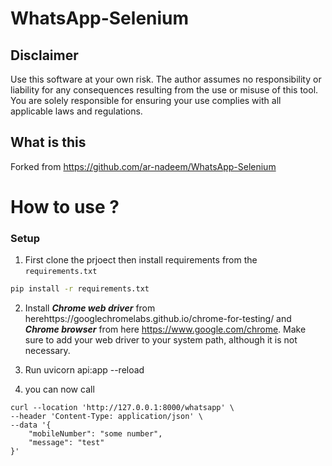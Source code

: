 # WhatsApp-Selenium

## Disclaimer

Use this software at your own risk. The author assumes no responsibility or liability for any consequences resulting from the use or misuse of this tool.
You are solely responsible for ensuring your use complies with all applicable laws and regulations.


## What is this

Forked from https://github.com/ar-nadeem/WhatsApp-Selenium

# How to use ?

### Setup

1. First clone the prjoect then install requirements from the `requirements.txt`

```bash
pip install -r requirements.txt
```

2. Install **_Chrome web driver_** from herehttps://googlechromelabs.github.io/chrome-for-testing/ and **_Chrome browser_** from here https://www.google.com/chrome. Make sure to add your web driver to your system path, although it is not necessary.

3. Run uvicorn api:app --reload
4. you can now call
```
curl --location 'http://127.0.0.1:8000/whatsapp' \
--header 'Content-Type: application/json' \
--data '{
    "mobileNumber": "some number",
    "message": "test"
}'
```
